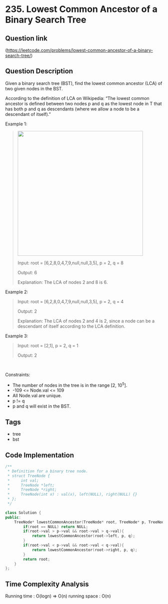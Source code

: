 # 235. Lowest Common Ancestor of a Binary Search Tree

## Question link
(https://leetcode.com/problems/lowest-common-ancestor-of-a-binary-search-tree/)

## Question Description
Given a binary search tree (BST), find the lowest common ancestor (LCA) of two given nodes in the BST.

According to the definition of LCA on Wikipedia: “The lowest common ancestor is defined between two nodes p and q as the lowest node in T that has both p and q as descendants (where we allow a node to be a descendant of itself).”

Example 1:
> <img src="https://assets.leetcode.com/uploads/2018/12/14/binarysearchtree_improved.png" width="400" />
>
> Input: root = [6,2,8,0,4,7,9,null,null,3,5], p = 2, q = 8
>
> Output: 6
>
> Explanation: The LCA of nodes 2 and 8 is 6.

Example 2:
> Input: root = [6,2,8,0,4,7,9,null,null,3,5], p = 2, q = 4
>
> Output: 2
>
> Explanation: The LCA of nodes 2 and 4 is 2, since a node can be a descendant of itself according to the LCA definition.

Example 3:
> Input: root = [2,1], p = 2, q = 1
>
> Output: 2

<br/>

Constraints:
- The number of nodes in the tree is in the range [2, 10<sup>5</sup>].
- -109 <= Node.val <= 109
- All Node.val are unique.
- p != q
- p and q will exist in the BST.

## Tags
- tree
- bst

## Code Implementation
```c++
/**
 * Definition for a binary tree node.
 * struct TreeNode {
 *     int val;
 *     TreeNode *left;
 *     TreeNode *right;
 *     TreeNode(int x) : val(x), left(NULL), right(NULL) {}
 * };
 */

class Solution {
public:
    TreeNode* lowestCommonAncestor(TreeNode* root, TreeNode* p, TreeNode* q) {
        if(root == NULL) return NULL;
        if(root->val > p->val && root->val > q->val){
            return lowestCommonAncestor(root->left, p, q);
        }
        if(root->val < p->val && root->val < q->val){
            return lowestCommonAncestor(root->right, p, q);
        }
        return root;
    }
};
```

## Time Complexity Analysis
Running time  : O(logn) => O(n)
running space : O(n)
